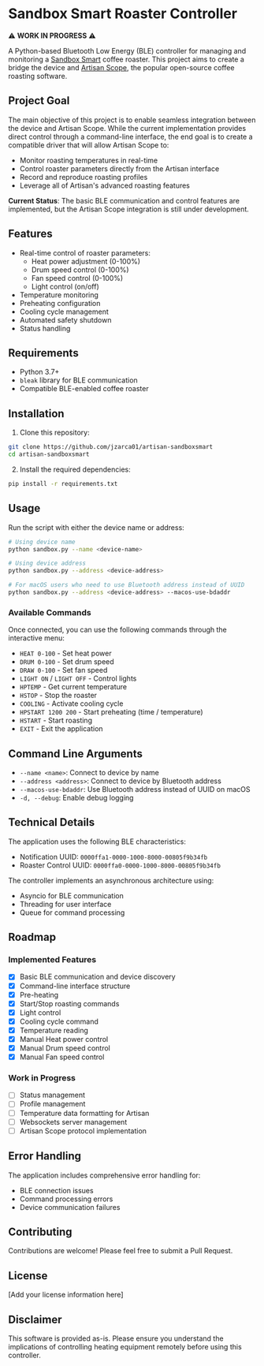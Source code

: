 # Sandbox Smart Roaster Controller

⚠️ **WORK IN PROGRESS** ⚠️

A Python-based Bluetooth Low Energy (BLE) controller for managing and monitoring a [Sandbox Smart](https://www.sandboxsmart.com) coffee roaster. This project aims to create a bridge the device and [Artisan Scope](https://artisan-scope.org/), the popular open-source coffee roasting software.

## Project Goal

The main objective of this project is to enable seamless integration between the device and Artisan Scope. While the current implementation provides direct control through a command-line interface, the end goal is to create a compatible driver that will allow Artisan Scope to:

- Monitor roasting temperatures in real-time
- Control roaster parameters directly from the Artisan interface
- Record and reproduce roasting profiles
- Leverage all of Artisan's advanced roasting features

**Current Status**: The basic BLE communication and control features are implemented, but the Artisan Scope integration is still under development.

## Features

- Real-time control of roaster parameters:
  - Heat power adjustment (0-100%)
  - Drum speed control (0-100%)
  - Fan speed control (0-100%)
  - Light control (on/off)
- Temperature monitoring
- Preheating configuration
- Cooling cycle management
- Automated safety shutdown
- Status handling

## Requirements

- Python 3.7+
- `bleak` library for BLE communication
- Compatible BLE-enabled coffee roaster

## Installation

1. Clone this repository:
```bash
git clone https://github.com/jzarca01/artisan-sandboxsmart
cd artisan-sandboxsmart
```

2. Install the required dependencies:
```bash
pip install -r requirements.txt
```

## Usage

Run the script with either the device name or address:

```bash
# Using device name
python sandbox.py --name <device-name>

# Using device address
python sandbox.py --address <device-address>

# For macOS users who need to use Bluetooth address instead of UUID
python sandbox.py --address <device-address> --macos-use-bdaddr
```

### Available Commands

Once connected, you can use the following commands through the interactive menu:

- `HEAT 0-100` - Set heat power
- `DRUM 0-100` - Set drum speed
- `DRAW 0-100` - Set fan speed
- `LIGHT ON` / `LIGHT OFF` - Control lights
- `HPTEMP` - Get current temperature
- `HSTOP` - Stop the roaster
- `COOLING` - Activate cooling cycle
- `HPSTART 1200 200` - Start preheating (time / temperature)
- `HSTART` - Start roasting
- `EXIT` - Exit the application

## Command Line Arguments

- `--name <name>`: Connect to device by name
- `--address <address>`: Connect to device by Bluetooth address
- `--macos-use-bdaddr`: Use Bluetooth address instead of UUID on macOS
- `-d, --debug`: Enable debug logging

## Technical Details

The application uses the following BLE characteristics:
- Notification UUID: `0000ffa1-0000-1000-8000-00805f9b34fb`
- Roaster Control UUID: `0000ffa0-0000-1000-8000-00805f9b34fb`

The controller implements an asynchronous architecture using:
- Asyncio for BLE communication
- Threading for user interface
- Queue for command processing

## Roadmap

### Implemented Features
- [x] Basic BLE communication and device discovery
- [x] Command-line interface structure
- [x] Pre-heating
- [x] Start/Stop roasting commands
- [x] Light control
- [x] Cooling cycle command
- [x] Temperature reading
- [x] Manual Heat power control
- [x] Manual Drum speed control
- [x] Manual Fan speed control

### Work in Progress

- [ ] Status management
- [ ] Profile management
- [ ] Temperature data formatting for Artisan
- [ ] Websockets server management
- [ ] Artisan Scope protocol implementation

## Error Handling

The application includes comprehensive error handling for:
- BLE connection issues
- Command processing errors
- Device communication failures

## Contributing

Contributions are welcome! Please feel free to submit a Pull Request.

## License

[Add your license information here]

## Disclaimer

This software is provided as-is. Please ensure you understand the implications of controlling heating equipment remotely before using this controller.